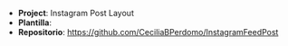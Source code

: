 - **Project**: Instagram Post Layout
- **Plantilla**: 
- **Repositorio**: https://github.com/CeciliaBPerdomo/InstagramFeedPost